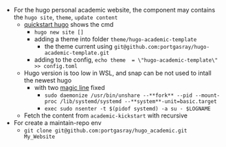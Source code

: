 - For the hugo personal academic website, the component may contains the `hugo site`, `theme`, `update content`
    - [quickstart hugo](https://gohugo.io/getting-started/quick-start/) shows the cmd 
        - `hugo new site []`
        - adding a theme into folder `theme/hugo-academic-template` 
            - the theme current using `git@github.com:portgasray/hugo-academic-template.git`
        - adding to the config, `echo theme  = \"hugo-academic-template\" >> config.toml`
    - Hugo version is too low in WSL, and snap can be not used to intall the newest hugo
        - with two [magic line](https://discourse.ubuntu.com/t/using-snapd-in-wsl2/12113) fixed
            - `sudo daemonize /usr/bin/unshare --**fork** --pid --mount-proc /lib/systemd/systemd --**system**-unit=basic.target`
            - `exec sudo nsenter -t $(pidof systemd) -a su - $LOGNAME`
    - Fetch the content from `academic-kickstart` with recursive
- For create a maintain-repo env 
    - `git clone git@github.com:portgasray/hugo_academic.git My_Website`
